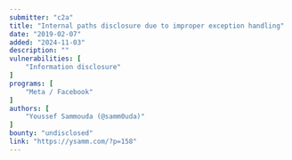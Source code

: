 ```yaml
---
submitter: "c2a"
title: "Internal paths disclosure due to improper exception handling"
date: "2019-02-07"
added: "2024-11-03"
description: ""
vulnerabilities: [
    "Information disclosure"
]
programs: [
    "Meta / Facebook"
]
authors: [
    "Youssef Sammouda (@samm0uda)"
]
bounty: "undisclosed"
link: "https://ysamm.com/?p=158"
---
```





